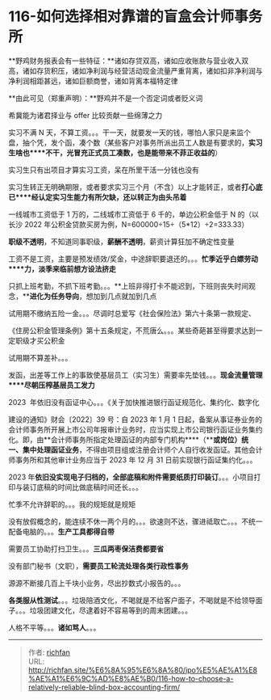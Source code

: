 # 116-如何选择相对靠谱的盲盒会计师事务所

**野鸡财务报表会有一些特征：**诸如存贷双高，诸如应收账款与营业收入双高，诸如存货积压，诸如净利润与经营活动现金流量严重背离，诸如扣非净利润与净利润相距甚远，诸如巨额商誉，诸如背离本福特定律

**由此可见（郑重声明）：**野鸡并不是一个否定词或者贬义词

希冀能为诸君择业与 offer 比较贡献一些绵薄之力

实习不满 N 天，不算工资。。。干一天，就要发一天的钱，哪怕人家只是来监个盘，抽个凭，发个函，凑个数（某些客户对事务所派出员工人数是有要求的，**实习生啥也****不干，光冒充正式员工凑数，也是能带来不菲正收益的**）

实习生只有出项目才算实习工资，呆在所里干活一分钱也没有

实习生转正无明确期限，或者要求实习三个月（不含）以上才能转正，或者**打心底已****经认定实习生能力有所欠缺，还以转正为由头吊着**

一线城市工资低于 1 万的，二线城市工资低于 6 千的，单边公积金低于 N 的（以长沙 2022 年公积金贷款买房为例，N=600000÷15÷（5*12）÷2=333.33）

**职级不透明**，不知道同事职级，**薪酬不透明**，薪资计算狂加不确定性变量

工资不是工资，主要是预发绩效/奖金，中途辞职要退还的。。。**忙季近乎白嫖劳动****力，淡季来临前想方设法挤走**

只抓上班考勤，不抓下班考勤。。。**上班非得打卡不能迟到，下班则丧失时间观念，****进化为任务导向**，想加到几点就加到几点

试用期不缴纳五险一金。。。尽调时总爱写《社会保险法》第六十条第一款规定、

《住房公积金管理条例》第十五条规定，不荒唐么。。。某些奇葩甚至得要求达到一定职级才买公积金

试用期不算差补。。。

  

发函，出差等工作上的事致使基层员工（实习生）需要率先垫钱。。。**现金流量管理****尽朝压榨基层员工发力**

2023  年依旧没有函证中心。。。《关于加快推进银行函证规范化、集约化、数字化

建设的通知》财会〔2022〕39 号：自 2023 年 1 月 1 日起，备案从事证券业务的会计师事务所开展上市公司年报审计业务时，应当实现上市公司银行函证业务集约化。即，由**会计师事务所指定处理函证的内部专门机构****（****或岗位）****统一、集中处理函证业****务**，不得由项目组或注册会计师个人自行收发函证。其他会计师事务所和其他审计业务应当于 2023 年 12 月 31 日前实现银行函证集约化。。。

2023 年**依旧没实现电子归档的，全部底稿和附件需要纸质打印装订**。。。小项目打印与装订底稿的时间比做底稿时间还长。。。

忙季不允许辞职的。。。我的规矩就是规矩

没有放假概念的，能连续不休一两个月的。。。欲速则不达，骤进祗取亡。。。不统一配备电脑的。。。**生产工具都得自带**

需要员工协助打扫卫生。。。**三瓜两枣保洁费都要省**

没有部门秘书（文职），**需要员工轮流处理各类行政性事务**

  

源源不断接几百上千块小业务，尽出抄数式小报告的。。。

**各类服从性测试**。。。垃圾陪酒文化，不喝就是不给客户面子，不喝就是不给领导面子。。。垃圾团建文化，尽逮着好不容易等到的周末团建。。。

人格不平等。。。**诸如骂人**。。。

---

> 作者: [richfan](https://richfan.site/)  
> URL: http://richfan.site/%E6%8A%95%E6%8A%80/ipo%E5%AE%A1%E8%AE%A1%E6%9C%AD%E8%AE%B0/116-how-to-choose-a-relatively-reliable-blind-box-accounting-firm/  

